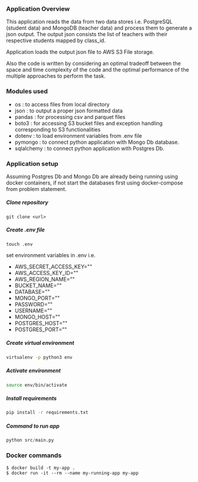 ### Application Overview 
This application reads the data from two data stores i.e. PostgreSQL (student data) and MongoDB (teacher data) and process them to generate a json output. The output json consists the list of teachers with their respective students mapped by class_id.

Application loads the output json file to AWS S3 File storage.

Also the code is written by considering an optimal tradeoff between the space and time complexity of the code and the optimal performance of the multiple approaches to perform the task.
 
 
### Modules used 
- os         : to access files from local directory
- json       : to output a proper json formatted data
- pandas     : for processing csv and parquet files
- boto3      : for accessing S3 bucket files and exception handling corresponding to S3 functionalities
- dotenv     : to load environment variables from .env file
- pymongo    : to connect python application with Mongo Db database.
- sqlalchemy : to connect python application with Postgres Db.

### Application setup
Assuming Postgres Db and Mongo Db are already being running using docker containers, if not start the databases first using docker-compose from problem statement.


##### Clone repository
```git
git clone <url>
```

##### Create .env file
```
touch .env
```
set environment variables in .env i.e. 
- AWS_SECRET_ACCESS_KEY=""
- AWS_ACCESS_KEY_ID=""
- AWS_REGION_NAME=""
- BUCKET_NAME=""
- DATABASE=""
- MONGO_PORT=""
- PASSWORD=""
- USERNAME=""
- MONGO_HOST=""
- POSTGRES_HOST=""
- POSTGRES_PORT=""
##### Create virtual environment 
```bash
virtualenv -p python3 env
```
 
##### Activate environment 
```bash
source env/bin/activate
```

##### Install requirements
```bash
pip install -r requirements.txt
``` 

##### Command to run app
```python
python src/main.py
```

### Docker commands 
```dockerfile
$ docker build -t my-app .
$ docker run -it --rm --name my-running-app my-app
```